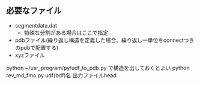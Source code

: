 ## 必要なファイル
* segmentdata.dat
    - 特殊な分割がある場合はここで指定
* pdbファイル(繰り返し構造を定義した場合、繰り返し一単位をconnectつきのpdbで配置する)
* xyzファイル

python ~/usr_program/py/udf_to_pdb.py で構造を出しておくとよい
python rev_md_fmo.py udf(bdf)名 出力ファイルhead
